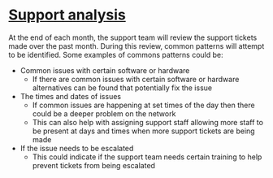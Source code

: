 # <u>**Support analysis**</u>

At the end of each month, the support team will review the support tickets made over the past month. During this review, common patterns will attempt to be identified. Some examples of commons patterns could be:

- Common issues with certain software or hardware
  - If there are common issues with certain software or hardware alternatives can be found that potentially fix the issue
- The times and dates of issues
  - If common issues are happening at set times of the day then there could be a deeper problem on the network
  - This can also help with assigning support staff allowing more staff to be present at days and times when more support tickets are being made
- If the issue needs to be escalated
  - This could indicate if the support team needs certain training to help prevent tickets from being escalated
